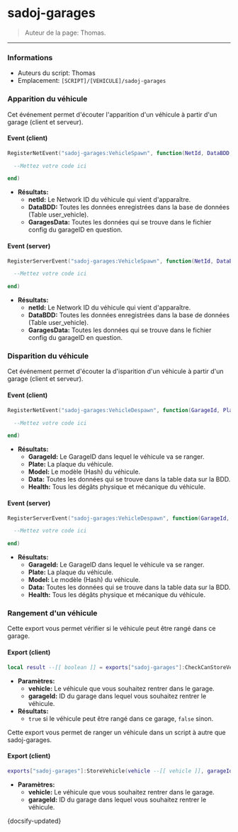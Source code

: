 # sadoj-garages

> Auteur de la page: Thomas.

---

### Informations

* Auteurs du script: Thomas
* Emplacement: `[SCRIPT]/[VEHICULE]/sadoj-garages`


### Apparition du véhicule

Cet événement permet d'écouter l'apparition d'un véhicule à partir d'un garage (client et serveur).

<!-- tabs:start -->
#### **Event (client)**
```lua
RegisterNetEvent("sadoj-garages:VehicleSpawn", function(NetId, DataBDD, GaragesData)

  --Mettez votre code ici

end)
```

* **Résultats:**
  * **netId:** Le Network ID du véhicule qui vient d'apparaître.
  * **DataBDD:** Toutes les données enregistrées dans la base de données (Table user_vehicle).
  * **GaragesData:** Toutes les données qui se trouve dans le fichier config du garageID en question.


#### **Event (server)**
```lua
RegisterServerEvent("sadoj-garages:VehicleSpawn", function(NetId, DataBDD, GaragesData)

  --Mettez votre code ici

end)
```

* **Résultats:**
  * **netId:** Le Network ID du véhicule qui vient d'apparaître.
  * **DataBDD:** Toutes les données enregistrées dans la base de données (Table user_vehicle).
  * **GaragesData:** Toutes les données qui se trouve dans le fichier config du garageID en question.
<!-- tabs:end -->




### Disparition du véhicule

Cet événement permet d'écouter la d'isparition d'un véhicule à partir d'un garage (client et serveur).

<!-- tabs:start -->
#### **Event (client)**
```lua
RegisterNetEvent("sadoj-garages:VehicleDespawn", function(GarageId, Plate, Model, Data, Health)

  --Mettez votre code ici

end)
```

* **Résultats:**
  * **GarageId:** Le GarageID dans lequel le véhicule va se ranger.
  * **Plate:** La plaque du véhicule.
  * **Model:** Le modèle (Hash) du véhicule.
  * **Data:** Toutes les données qui se trouve dans la table data sur la BDD.
  * **Health:** Tous les dégâts physique et mécanique du véhicule.


#### **Event (server)**
```lua
RegisterServerEvent("sadoj-garages:VehicleDespawn", function(GarageId, Plate, Model, Data, Health)

  --Mettez votre code ici

end)
```

* **Résultats:**
  * **GarageId:** Le GarageID dans lequel le véhicule va se ranger.
  * **Plate:** La plaque du véhicule.
  * **Model:** Le modèle (Hash) du véhicule.
  * **Data:** Toutes les données qui se trouve dans la table data sur la BDD.
  * **Health:** Tous les dégâts physique et mécanique du véhicule.
<!-- tabs:end -->


### Rangement d'un véhicule


Cette export vous permet vérifier si le véhicule peut être rangé dans ce garage.

<!-- tabs:start -->
#### **Export (client)**
```lua
local result --[[ boolean ]] = exports["sadoj-garages"]:CheckCanStoreVehicleByGarageId(vehicle --[[ vehicle ]], garageId --[[ integer ]])
```

* **Paramètres:**
  * **vehicle:** Le véhicule que vous souhaitez rentrer dans le garage.
  * **garageId:** ID du garage dans lequel vous souhaitez rentrer le véhicule.
* **Résultats:**
  * `true` si le véhicule peut être rangé dans ce garage, `false` sinon.
<!-- tabs:end -->


Cette export vous permet de ranger un véhicule dans un script à autre que sadoj-garages.

<!-- tabs:start -->
#### **Export (client)**
```lua
exports["sadoj-garages"]:StoreVehicle(vehicle --[[ vehicle ]], garageId --[[ integer ]])
```

* **Paramètres:**
  * **vehicle:** Le véhicule que vous souhaitez rentrer dans le garage.
  * **garageId:** ID du garage dans lequel vous souhaitez rentrer le véhicule.

<!-- tabs:end -->


{docsify-updated}
